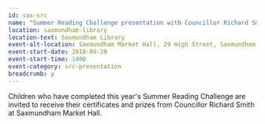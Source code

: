 ```yaml
---
id: sax-src
name: "Summer Reading Challenge presentation with Councillor Richard Smith"
location: saxmundham-library
location-text: Saxmundham Library
event-alt-location: Saxmundham Market Hall, 29 High Street, Saxmundham, IP17 1AF
event-start-date: 2018-09-29
event-start-time: 1400
event-category: src-presentation
breadcrumb: y
---
```


Children who have completed this year's Summer Reading Challenge are invited to receive their certificates and prizes from Councillor Richard Smith at Saxmundham Market Hall.

